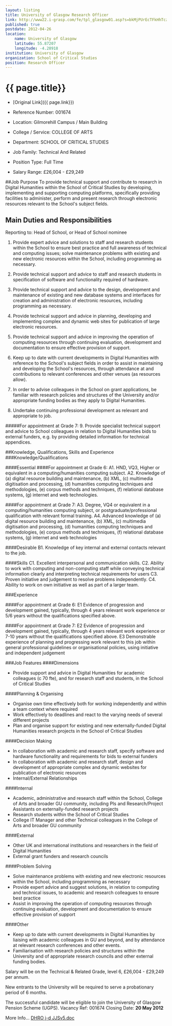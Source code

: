 ```yaml
---
layout: listing
title: University of Glasgow Research Officer
link: http://www22.i-grasp.com/fe/tpl_glasgow01.asp?s=bkMjPUrEcTFkHhTcz&jobid=51676,2356567647&key=68574858&c=747636834822&pagestamp=seltojidrsdfhrfgtt
published: true
postdate: 2012-04-26
location:
	name: University of Glasgow
	latitude: 55.87207
	longitude: -4.28918
institution: University of Glasgow
organization: School of Critical Studies
position: Research Officer
---
```



# {{ page.title}}

* [Original Link]({{ page.link}})

* Reference Number:	001674
* Location:	Gilmorehill Campus / Main Building
* College / Service:	COLLEGE OF ARTS
* Department:	SCHOOL OF CRITICAL STUDIES
* Job Family:	Technical And Related
* Position Type:	Full Time
* Salary Range:	£26,004 - £29,249

##Job Purpose
To provide technical support and contribute to research in Digital Humanities within the School of Critical Studies by developing, implementing and supporting computing platforms, specifically providing facilities to administer, perform and present research through electronic resources relevant to the School's subject fields.

## Main Duties and Responsibilities
Reporting to: Head of School, or Head of School nominee

1. Provide expert advice and solutions to staff and research students within the School to ensure best practice and full awareness of technical and computing issues; solve maintenance problems with existing and new electronic resources within the School, including programming as necessary. 

2. Provide technical support and advice to staff and research students in specification of software and functionality required of hardware.

3. Provide technical support and advice to the design, development and maintenance of existing and new database systems and interfaces for creation and administration of electronic resources, including programming as necessary.

4. Provide technical support and advice in planning, developing and implementing complex and dynamic web sites for publication of large electronic resources.

5. Provide technical support and advice in improving the operation of computing resources through continuing evaluation, development and documentation to ensure effective provision of support.

6. Keep up to date with current developments in Digital Humanities with reference to the School's subject fields in order to assist in maintaining and developing the School's resources, through attendance at and contributions to relevant conferences and other venues (as resources allow). 

7. In order to advise colleagues in the School on grant applications, be familiar with research policies and structures of the University and/or appropriate funding bodies as they apply to Digital Humanities.

8. Undertake continuing professional development as relevant and appropriate to job.

#####For appointment at Grade 7:
9. Provide specialist technical support and advice to School colleagues in relation to Digital Humanities bids to external funders, e.g. by providing detailed information for technical appendices.


##Knowledge, Qualifications, Skills and Experience
###Knowledge/Qualifications

####Essential
####For appointment at Grade 6:
A1. HND, VQ3, Higher or equivalent in a computing/humanities computing subject.
A2. Knowledge of (a) digital resource building and maintenance, (b) XML, (c) multimedia digitisation and processing, (d) humanities computing techniques and methodologies, (e) corpus methods and techniques, (f) relational database systems, (g) internet and web technologies.

####For appointment at Grade 7:
A3. Degree, VQ4 or equivalent in a computing/humanities computing subject, or postgraduate/professional qualification with relevant formal training.
A4. Advanced knowledge of (a) digital resource building and maintenance, (b) XML, (c) multimedia digitisation and processing, (d) humanities computing techniques and methodologies, (e) corpus methods and techniques, (f) relational database systems, (g) internet and web technologies

####Desirable
B1. Knowledge of key internal and external contacts relevant to the job.
 
####Skills
C1. Excellent interpersonal and communication skills.
C2. Ability to work with computing and non-computing staff while conveying technical information clearly and interpreting technical requirements for users
C3. Proven initiative and judgement to resolve problems independently.
C4. Ability to work on own initiative as well as part of a larger team.

###Experience

####For appointment at Grade 6:
E1  Evidence of progression and development gained, typically, through 4 years relevant work experience or 5/6 years without the qualifications specified above.
 
####For appointment at Grade 7:
E2  Evidence of progression and development gained, typically, through 4 years relevant work experience or 7-10 years without the qualifications specified above.
E3  Demonstrable experience of planning and progressing work relevant to this job within general professional guidelines or organisational policies, using initiative and independent judgement

###Job Features
####Dimensions 
* Provide support and advice in Digital Humanities for academic colleagues (c 70 fte), and for research staff and students, in the School of Critical Studies 

####Planning & Organising
* Organise own time effectively both for working independently and within a team context where required 
* Work effectively to deadlines and react to the varying needs of several different projects 
* Plan and organise support for existing and new externally-funded Digital Humanities research projects in the School of Critical Studies 

####Decision Making
* In collaboration with academic and research staff, specify software and hardware functionality and requirements for bids to external funders 
* In collaboration with academic and research staff, design and development of appropriate complex and dynamic websites for publication of electronic resources 
* Internal/External Relationships

####Internal
* Academic, administrative and research staff within the School, College of Arts and broader GU community, including PIs and Research/Project Assistants on externally-funded research projects 
* Research students within the School of Critical Studies 
* College IT Manager and other Technical colleagues in the College of Arts and broader GU community 

####External
* Other UK and international institutions and researchers in the field of Digital Humanities 
* External grant funders and research councils 

####Problem Solving
* Solve maintenance problems with existing and new electronic resources within the School, including programming as necessary 
* Provide expert advice and suggest solutions, in relation to computing and technical issues, to academic and research colleagues to ensure best practice 
* Assist in improving the operation of computing resources through continuing evaluation, development and documentation to ensure effective provision of support 

####Other
* Keep up to date with current developments in Digital Humanities by liaising with academic colleagues in GU and beyond, and by attendance at relevant research conferences and other events. 
* Familiarisation with research policies and structures within the University and of appropriate research councils and other external funding bodies.

Salary will be on the Technical & Related Grade, level 6, £26,004 - £29,249 per annum.

New entrants to the University will be required to serve a probationary period of 6 months.

The successful candidate will be eligible to join the University of Glasgow Pension Scheme (UGPS).
Vacancy Ref: 001674  Closing Date: **20 May 2012**

More Info...
       [DHRO j-d JJSv5.doc](http://www22.i-grasp.com/fe/wrapdev_SendFile.asp?key=69449659&c=983612144502&pagestamp=dbwcrwbmytotqjfwsd&index=1)